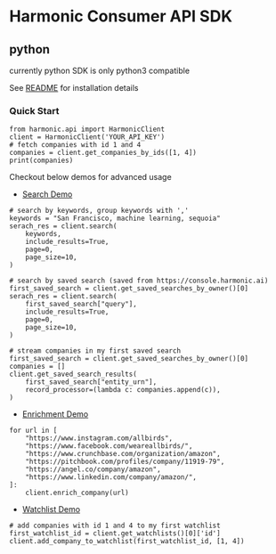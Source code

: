 # Harmonic Consumer API SDK

## python
currently python SDK is only python3 compatible

See [README](python/README.md) for installation details

### Quick Start
```
from harmonic.api import HarmonicClient
client = HarmonicClient('YOUR_API_KEY')
# fetch companies with id 1 and 4
companies = client.get_companies_by_ids([1, 4])
print(companies)
```

Checkout below demos for advanced usage
* [Search Demo](python/search_demo.py) 
```
# search by keywords, group keywords with ','
keywords = "San Francisco, machine learning, sequoia"
serach_res = client.search(
    keywords,
    include_results=True,
    page=0,
    page_size=10,
)
```
```
# search by saved search (saved from https://console.harmonic.ai)
first_saved_search = client.get_saved_searches_by_owner()[0]
serach_res = client.search(
    first_saved_search["query"],
    include_results=True,
    page=0,
    page_size=10,
)
```
```
# stream companies in my first saved search
first_saved_search = client.get_saved_searches_by_owner()[0]
companies = []
client.get_saved_search_results(
    first_saved_search["entity_urn"],
    record_processor=(lambda c: companies.append(c)),
)
```
* [Enrichment Demo](python/enrichment_demo.py)
```
for url in [
    "https://www.instagram.com/allbirds",
    "https://www.facebook.com/weareallbirds/",
    "https://www.crunchbase.com/organization/amazon",
    "https://pitchbook.com/profiles/company/11919-79",
    "https://angel.co/company/amazon",
    "https://www.linkedin.com/company/amazon/",
]:
    client.enrich_company(url)
```
* [Watchlist Demo](python/watchlist_demo.py) 
```
# add companies with id 1 and 4 to my first watchlist
first_watchlist_id = client.get_watchlists()[0]['id']
client.add_company_to_watchlist(first_watchlist_id, [1, 4])
```
